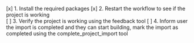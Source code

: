 [x] 1. Install the required packages
[x] 2. Restart the workflow to see if the project is working  
[ ] 3. Verify the project is working using the feedback tool
[ ] 4. Inform user the import is completed and they can start building, mark the import as completed using the complete_project_import tool
